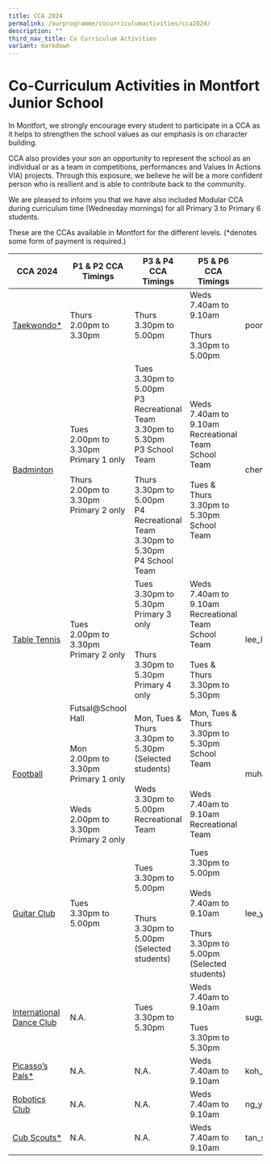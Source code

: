 ```yaml
---
title: CCA 2024
permalink: /ourprogramme/cocurriculumactivities/cca2024/
description: ""
third_nav_title: Co Curriculum Activities
variant: markdown
---
```

# **Co-Curriculum Activities in Montfort Junior School**

In Montfort, we strongly encourage every student to participate in a CCA as it helps to strengthen the school values as our emphasis is on character building.  
  

CCA also provides your son an opportunity to represent the school as an individual or as a team in competitions, performances and&nbsp;Values In Actions VIA) projects. Through this exposure, we believe he will be a more confident person who is resilient and is able to contribute back to the community.

We are pleased to inform you that we have also included Modular CCA during curriculum time (Wednesday mornings) for all Primary 3 to Primary 6 students.

These are the CCAs available in Montfort for the different levels.
(*denotes some form of payment is required.)

<table><thead><tr><th>CCA 2024</th><th>P1 &amp; P2 CCA Timings</th><th>P3 &amp; P4 CCA Timings</th><th>P5 &amp; P6 CCA Timings</th><th>Teacher-in-charge</th></tr></thead><tbody><tr><td><a rel="noopener noreferrer" target="_blank" href="https://www.montfortjunior.moe.edu.sg/our-programme/Co-Curriculum-Activities/Taekwondo/">Taekwondo*</a></td><td>Thurs <br>2.00pm to 3.30pm</td><td>Thurs<br>3.30pm to 5.00pm</td><td>Weds<br>7.40am to 9.10am<br><br>Thurs<br>3.30pm to 5.00pm</td><td>poongodi_chinniah@schools.gov.sg</td></tr><tr><td><a rel="noopener noreferrer" target="_blank" href="https://www.montfortjunior.moe.edu.sg/our-programme/co-curriculum-activities/badminton/">Badminton</a></td><td>Tues<br>2.00pm to 3.30pm<br>Primary 1 only<br><br>Thurs<br>2.00pm to 3.30pm<br>Primary 2 only</td><td>Tues<br>3.30pm to 5.00pm<br>P3 Recreational Team<br>3.30pm to 5.30pm<br>P3 School Team<br><br>Thurs<br>3.30pm to 5.00pm<br>P4 Recreational Team<br>3.30pm to 5.30pm<br>P4 School Team</td><td>Weds<br>7.40am to 9.10am<br>Recreational Team<br>School Team<br><br>Tues &amp; Thurs<br>3.30pm to 5.30pm<br>School Team</td><td>chen_junlong@schools.gov.sg</td></tr><tr><td><a rel="noopener noreferrer" target="_blank" href="https://www.montfortjunior.moe.edu.sg/our-programme/co-curriculum-activities/table-tennis/">Table Tennis</a></td><td>Tues<br>2.00pm to 3.30pm<br>Primary 2 only</td><td>Tues<br>3.30pm to 5.30pm<br>Primary 3 only<br><br><br>Thurs<br>3.30pm to 5.30pm<br>Primary 4 only</td><td>Weds<br>7.40am to 9.10am<br>Recreational Team<br>School Team<br><br>Tues &amp; Thurs<br>3.30pm to 5.30pm</td><td>lee_li_yun_jessalyn@schools.gov.sg</td></tr><tr><td><a rel="noopener noreferrer" target="_blank" href="https://www.montfortjunior.moe.edu.sg/our-programme/co-curriculum-activities/football/">Football</a></td><td>Futsal@School Hall<br><br><br>Mon<br>2.00pm to 3.30pm<br>Primary 1 only<br><br><br>Weds<br>2.00pm to 3.30pm<br>Primary 2 only</td><td>Mon, Tues &amp; Thurs<br>3.30pm to 5.30pm<br>(Selected students)<br><br>Weds<br>3.30pm to 5.00pm<br>Recreational Team</td><td>Mon, Tues &amp; Thurs<br>3.30pm to 5.30pm<br>School Team<br><br><br>Weds<br>7.40am to 9.10am<br>Recreational Team</td><td>muhammad_taufiq_adam@schools.gov.sg</td></tr><tr><td><a rel="noopener noreferrer" target="_blank" href="https://www.montfortjunior.moe.edu.sg/our-programme/co-curriculum-activities/guitar-club/">Guitar Club</a></td><td>Tues<br>3.30pm to 5.00pm</td><td>Tues<br>3.30pm to 5.00pm<br><br><br>Thurs<br>3.30pm to 5.00pm<br>(Selected students)</td><td>Tues<br>3.30pm to 5.00pm<br><br>Weds<br>7.40am to 9.10am<br><br>Thurs<br>3.30pm to 5.00pm<br>(Selected students)</td><td>lee_yu_ying@schools.gov.sg</td></tr><tr><td><a rel="noopener noreferrer" target="_blank" href="https://www.montfortjunior.moe.edu.sg/our-programme/co-curriculum-activities/dance-club/">International Dance Club</a></td><td>N.A.</td><td>Tues<br>3.30pm to 5.30pm</td><td>Weds<br>7.40am to 9.10am<br><br>Tues<br>3.30pm to 5.30pm</td><td>suguna_bai_balasundaram@schools.gov.sg</td></tr><tr><td><a rel="noopener noreferrer" target="_blank" href="https://www.montfortjunior.moe.edu.sg/our-programme/co-curriculum-activities/picassos-pals/">Picasso’s Pals*</a></td><td>N.A.</td><td>N.A.</td><td>Weds<br>7.40am to 9.10am</td><td>koh_aik_hoon@schools.gov.sg</td></tr><tr><td><a rel="noopener noreferrer" target="_blank" href="https://www.montfortjunior.moe.edu.sg/our-programme/co-curriculum-activities/robotics-club/">Robotics Club</a></td><td>N.A.</td><td>N.A.</td><td>Weds<br>7.40am to 9.10am</td><td>ng_yong_chiang@schools.gov.sg</td></tr><tr><td><a rel="noopener noreferrer" target="_blank" href="https://www.montfortjunior.moe.edu.sg/our-programme/co-curriculum-activities/cub-scouts/">Cub Scouts*</a></td><td>N.A.</td><td>N.A.</td><td>Weds<br>7.40am to 9.10am</td><td>tan_soo_huat@schools.gov.sg</td></tr></tbody></table>